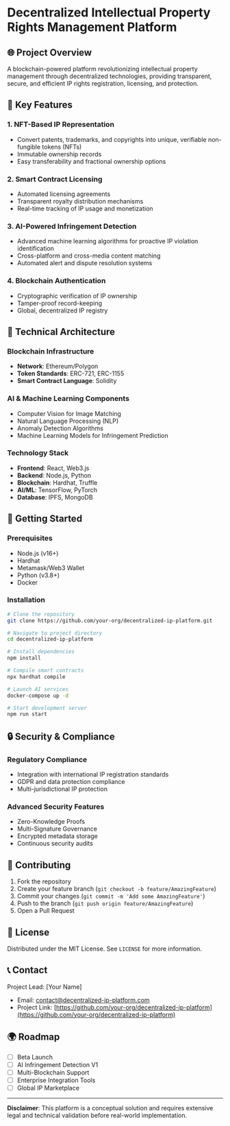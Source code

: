 # Decentralized Intellectual Property Rights Management Platform

## 🌐 Project Overview

A blockchain-powered platform revolutionizing intellectual property management through decentralized technologies, providing transparent, secure, and efficient IP rights registration, licensing, and protection.

## 🌟 Key Features

### 1. NFT-Based IP Representation
- Convert patents, trademarks, and copyrights into unique, verifiable non-fungible tokens (NFTs)
- Immutable ownership records
- Easy transferability and fractional ownership options

### 2. Smart Contract Licensing
- Automated licensing agreements
- Transparent royalty distribution mechanisms
- Real-time tracking of IP usage and monetization

### 3. AI-Powered Infringement Detection
- Advanced machine learning algorithms for proactive IP violation identification
- Cross-platform and cross-media content matching
- Automated alert and dispute resolution systems

### 4. Blockchain Authentication
- Cryptographic verification of IP ownership
- Tamper-proof record-keeping
- Global, decentralized IP registry

## 🔧 Technical Architecture

### Blockchain Infrastructure
- **Network**: Ethereum/Polygon
- **Token Standards**: ERC-721, ERC-1155
- **Smart Contract Language**: Solidity

### AI & Machine Learning Components
- Computer Vision for Image Matching
- Natural Language Processing (NLP)
- Anomaly Detection Algorithms
- Machine Learning Models for Infringement Prediction

### Technology Stack
- **Frontend**: React, Web3.js
- **Backend**: Node.js, Python
- **Blockchain**: Hardhat, Truffle
- **AI/ML**: TensorFlow, PyTorch
- **Database**: IPFS, MongoDB

## 🚀 Getting Started

### Prerequisites
- Node.js (v16+)
- Hardhat
- Metamask/Web3 Wallet
- Python (v3.8+)
- Docker

### Installation

```bash
# Clone the repository
git clone https://github.com/your-org/decentralized-ip-platform.git

# Navigate to project directory
cd decentralized-ip-platform

# Install dependencies
npm install

# Compile smart contracts
npx hardhat compile

# Launch AI services
docker-compose up -d

# Start development server
npm run start
```

## 🔒 Security & Compliance

### Regulatory Compliance
- Integration with international IP registration standards
- GDPR and data protection compliance
- Multi-jurisdictional IP protection

### Advanced Security Features
- Zero-Knowledge Proofs
- Multi-Signature Governance
- Encrypted metadata storage
- Continuous security audits

## 🤝 Contributing

1. Fork the repository
2. Create your feature branch (`git checkout -b feature/AmazingFeature`)
3. Commit your changes (`git commit -m 'Add some AmazingFeature'`)
4. Push to the branch (`git push origin feature/AmazingFeature`)
5. Open a Pull Request

## 📄 License

Distributed under the MIT License. See `LICENSE` for more information.

## 📞 Contact

Project Lead: [Your Name]
- Email: contact@decentralized-ip-platform.com
- Project Link: [https://github.com/your-org/decentralized-ip-platform](https://github.com/your-org/decentralized-ip-platform)

## 🌍 Roadmap

- [ ] Beta Launch
- [ ] AI Infringement Detection V1
- [ ] Multi-Blockchain Support
- [ ] Enterprise Integration Tools
- [ ] Global IP Marketplace

---

**Disclaimer**: This platform is a conceptual solution and requires extensive legal and technical validation before real-world implementation.
